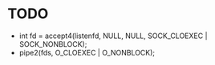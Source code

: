 # TODO

- int fd = accept4(listenfd, NULL, NULL, SOCK_CLOEXEC | SOCK_NONBLOCK);
- pipe2(fds, O_CLOEXEC | O_NONBLOCK);